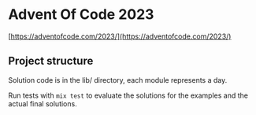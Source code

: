 # Advent Of Code 2023
[https://adventofcode.com/2023/](https://adventofcode.com/2023/)

## Project structure
Solution code is in the lib/ directory, each module represents a day.

Run tests with `mix test` to evaluate the solutions for the examples and the actual final solutions.